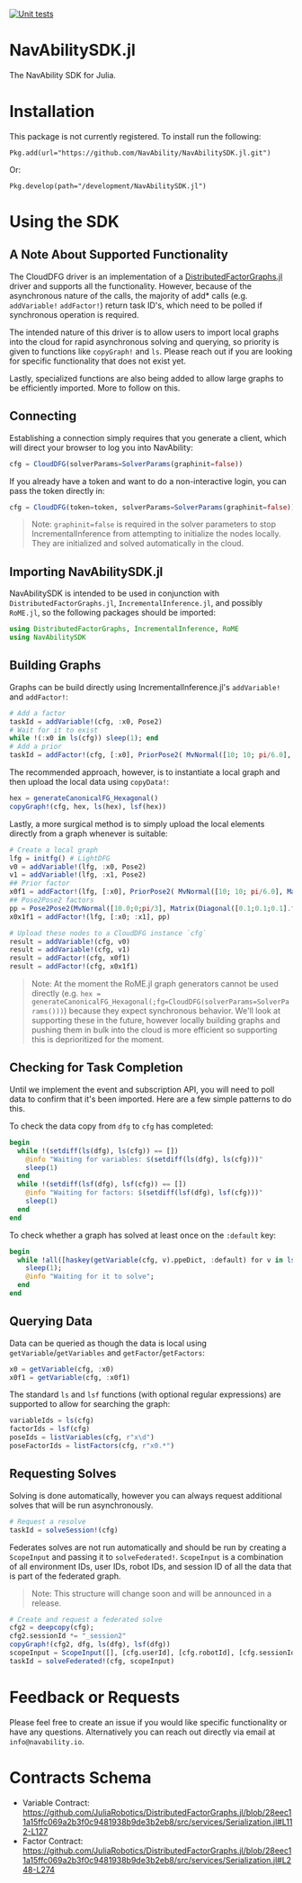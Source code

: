[![Unit tests](https://github.com/NavAbility/NavAbilitySDK.jl/actions/workflows/tests.yml/badge.svg)](https://github.com/NavAbility/NavAbilitySDK.jl/actions/workflows/tests.yml)

# NavAbilitySDK.jl
The NavAbility SDK for Julia.

# Installation

This package is not currently registered. To install run the following:

```Pkg.add(url="https://github.com/NavAbility/NavAbilitySDK.jl.git")```

Or:

```Pkg.develop(path="/development/NavAbilitySDK.jl")```

# Using the SDK

## A Note About Supported Functionality

The CloudDFG driver is an implementation of a [DistributedFactorGraphs.jl](https://github.com/JuliaRobotics/DistributedFactorGraphs.jl) driver and supports all the functionality. However, because of the asynchronous nature of the calls, the majority of add* calls (e.g. `addVariable!` `addFactor!`) return task ID's, which need to be polled if synchronous operation is required.

The intended nature of this driver is to allow users to import local graphs into the cloud for rapid asynchronous solving and querying, so priority is given to functions like `copyGraph!` and `ls`. Please reach out if you are looking for specific functionality that does not exist yet.

Lastly, specialized functions are also being added to allow large graphs to be efficiently imported. More to follow on this.

## Connecting

Establishing a connection simply requires that you generate a client, which will direct your browser to log you into NavAbility:

```julia
cfg = CloudDFG(solverParams=SolverParams(graphinit=false))
```

If you already have a token and want to do a non-interactive login, you can pass the token directly in:

```julia
cfg = CloudDFG(token=token, solverParams=SolverParams(graphinit=false))
```

> Note: `graphinit=false` is required in the solver parameters to stop IncrementalInference from attempting to initialize the nodes locally. They are initialized and solved automatically in the cloud.

## Importing NavAbilitySDK.jl

NavAbilitySDK is intended to be used in conjunction with `DistributedFactorGraphs.jl`, `IncrementalInference.jl`, and possibly `RoME.jl`, so the following packages should be imported:

```julia
using DistributedFactorGraphs, IncrementalInference, RoME
using NavAbilitySDK
```

## Building Graphs

Graphs can be build directly using IncrementalInference.jl's `addVariable!` and `addFactor!`:

```julia
# Add a factor
taskId = addVariable!(cfg, :x0, Pose2)
# Wait for it to exist
while !(:x0 in ls(cfg)) sleep(1); end
# Add a prior
taskId = addFactor!(cfg, [:x0], PriorPose2( MvNormal([10; 10; pi/6.0], Matrix(Diagonal([0.1;0.1;0.05].^2))) ) ) 
```

The recommended approach, however, is to instantiate a local graph and then upload the local data using `copyData!`:

```julia
hex = generateCanonicalFG_Hexagonal()
copyGraph!(cfg, hex, ls(hex), lsf(hex))
```

Lastly, a more surgical method is to simply upload the local elements directly from a graph whenever is suitable:

```julia
# Create a local graph
lfg = initfg() # LightDFG
v0 = addVariable!(lfg, :x0, Pose2)
v1 = addVariable!(lfg, :x1, Pose2)
## Prior factor
x0f1 = addFactor!(lfg, [:x0], PriorPose2( MvNormal([10; 10; pi/6.0], Matrix(Diagonal([0.1;0.1;0.05].^2))) ) ) 
## Pose2Pose2 factors
pp = Pose2Pose2(MvNormal([10.0;0;pi/3], Matrix(Diagonal([0.1;0.1;0.1].^2))))
x0x1f1 = addFactor!(lfg, [:x0; :x1], pp)

# Upload these nodes to a CloudDFG instance `cfg`
result = addVariable!(cfg, v0)
result = addVariable!(cfg, v1)
result = addFactor!(cfg, x0f1)
result = addFactor!(cfg, x0x1f1)
```

> Note: At the moment the RoME.jl graph generators cannot be used directly (e.g. ```hex = generateCanonicalFG_Hexagonal(;fg=CloudDFG(solverParams=SolverParams()))```) because they expect synchronous behavior. We'll look at supporting these in the future, however locally building graphs and pushing them in bulk into the cloud is more efficient so supporting this is deprioritized for the moment.

## Checking for Task Completion

Until we implement the event and subscription API, you will need to poll data to confirm that it's been imported. Here are a few simple patterns to do this.

To check the data copy from `dfg` to `cfg` has completed:

```julia
begin
  while !(setdiff(ls(dfg), ls(cfg)) == []) 
    @info "Waiting for variables: $(setdiff(ls(dfg), ls(cfg)))"
    sleep(1)
  end
  while !(setdiff(lsf(dfg), lsf(cfg)) == []) 
    @info "Waiting for factors: $(setdiff(lsf(dfg), lsf(cfg)))"
    sleep(1)
  end
end
```

To check whether a graph has solved at least once on the `:default` key:

```julia
begin
  while !all([haskey(getVariable(cfg, v).ppeDict, :default) for v in ls(cfg)]) 
    sleep(1); 
    @info "Waiting for it to solve"; 
  end
end
```

## Querying Data

Data can be queried as though the data is local using `getVariable`/`getVariables` and `getFactor`/`getFactors`:

```julia
x0 = getVariable(cfg, :x0)
x0f1 = getVariable(cfg, :x0f1)
```

The standard `ls` and `lsf` functions (with optional regular expressions) are supported to allow for searching the graph:

```julia
variableIds = ls(cfg)
factorIds = lsf(cfg)
poseIds = listVariables(cfg, r"x\d")
poseFactorIds = listFactors(cfg, r"x0.*")
```

## Requesting Solves

Solving is done automatically, however you can always request additional solves that will be run asynchronously.

```julia
# Request a resolve
taskId = solveSession!(cfg)
```

Federates solves are not run automatically and should be run by creating a `ScopeInput` and passing it to `solveFederated!`. `ScopeInput` is a combination of all environment IDs, user IDs, robot IDs, and session ID of all the data that is part of the federated graph.

> Note: This structure will change soon and will be announced in a release.


```julia
# Create and request a federated solve
cfg2 = deepcopy(cfg);
cfg2.sessionId *= "_session2"
copyGraph!(cfg2, dfg, ls(dfg), lsf(dfg))
scopeInput = ScopeInput([], [cfg.userId], [cfg.robotId], [cfg.sessionId, cfg2.sessionId])
taskId = solveFederated!(cfg, scopeInput)
```

# Feedback or Requests

Please feel free to create an issue if you would like specific functionality or have any questions. Alternatively you can reach out directly via email at `info@navability.io`.

# Contracts Schema

- Variable Contract: https://github.com/JuliaRobotics/DistributedFactorGraphs.jl/blob/28eec11a15ffc069a2b3f0c9481938b9de3b2eb8/src/services/Serialization.jl#L112-L127
- Factor Contract: https://github.com/JuliaRobotics/DistributedFactorGraphs.jl/blob/28eec11a15ffc069a2b3f0c9481938b9de3b2eb8/src/services/Serialization.jl#L248-L274
